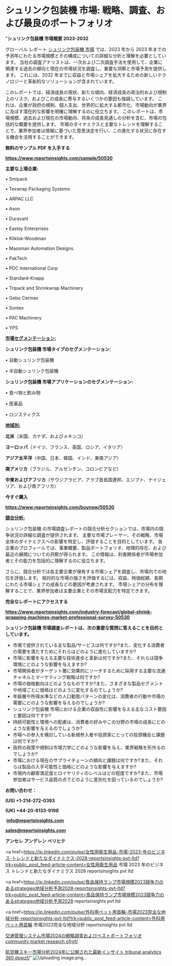# シュリンク包装機 市場: 戦略、調査、および最良のポートフォリオ

"<strong>シュリンク包装機 市場概要 2023-2032</strong>

グローバル レポート <a href=https://www.reportsinsights.com/sample/50530>シュリンク包装機 市場</a> では、2023 年から 2023 年までの予測年にわたる市場規模とその構成についての詳細な分析と理解を必要としています。 当社の調査アナリストは、一次および二次調査手法を使用して、企業に関連する過去の傾向と現在の市場状況を調査し、重要な洞察と市場予測を提供します。 これには、2032 年までに収益と市場シェアを拡大​​するための新しいテクノロジーと革新的なソリューションが含まれています。

このレポートでは、経済成長の現状、新たな傾向、経済成長の政治的および規制上のリスク、およびこの成長に寄与するいくつかの要因も強調しています。 これは、企業が政府の規制、個人支出、世界的に拡大する都市化、市場動向が業界に及ぼす潜在的な影響を明確に理解するのに役立ちます。 このレポートは、市場規模、過去および現在の市場動向、将来の成長見通しの分析を含む、市場の包括的な概要を提供します。 市場のダイナミクスと主要なトレンドを理解することで、業界参加者は情報に基づいた意思決定を行い、この進化する状況に存在する機会を活用することができます。

<strong><b>無料のサンプル PDF を入手する</b></strong>

<a href=https://www.reportsinsights.com/sample/50530><strong><u>https://www.reportsinsights.com/sample/50530</u></strong></a>

<strong>主要な上場企業:</strong>

• Smipack

• Texwrap Packaging Systems

• ARPAC LLC

• Axon

• Duravant

• Eastey Enterprises

• Kliklok-Woodman

• Massman Automation Designs

• PakTech

• PDC International Corp

• Standard-Knapp

• Tripack and Shrinkwrap Machinery

• Gebo Cermex

• Sontex

• PAC Machinery

• YPS

<strong><u>市場セグメンテーション</u></strong><strong><u>:</u></strong>

<strong>シュリンク包装機 市場タイプのセグメンテーション:</strong>

• 自動シュリンク包装機

• 半自動シュリンク包装機

<strong>シュリンク包装機 市場アプリケーションのセグメンテーション:</strong>

• 食べ物と飲み物

• 医薬品

• ロジスティクス

<strong><u>地域別</u></strong><strong><u>:</u></strong>

<strong>北米</strong>（米国、カナダ、およびメキシコ）

<strong>ヨーロッパ</strong>（ドイツ、フランス、英国、ロシア、イタリア）

<strong>アジア太平洋</strong>（中国、日本、韓国、インド、東南アジア）

<strong>南アメリカ</strong>（ブラジル、アルゼンチン、コロンビアなど）

<strong>中東およびアフリカ</strong>（サウジアラビア、アラブ首長国連邦、エジプト、ナイジェリア、および南アフリカ）

<strong>今すぐ購入</strong>

<a href=https://www.reportsinsights.com/buynow/50530><strong><u>https://www.reportsinsights.com/buynow/50530</u></strong></a>

<strong><u>競合分析:</u></strong>

シュリンク包装機 の市場調査レポートの競合分析セクションでは、市場内の競争状況の詳細な調査が提供されます。 主要な市場プレーヤー、その戦略、市場全体のダイナミクスへの影響を特定し、評価することを目的としています。 各企業のプロフィールでは、事業概要、製品ポートフォリオ、地理的存在、および最近の展開についての洞察が得られます。 この情報は、利害関係者が市場参加者とその能力を包括的に理解するのに役立ちます。

さらに、競合分析では各主要企業が保有する市場シェアを調査し、市場内での地位を評価します。 相対的な市場の強さを評価するには、収益、時価総額、長期にわたる市場シェアの成長などの要因が考慮されます。 市場シェアの分布を理解することで、業界参加者は主要企業とその市場支配力を特定できます。

<strong>完全なレポートにアクセスする</strong>

<a href=https://www.reportsinsights.com/industry-forecast/global-shrink-wrapping-machines-market-professional-survey-50530><strong><u><b>https://www.reportsinsights.com/industry-forecast/global-shrink-wrapping-machines-market-professional-survey-50530</b></u></strong></a>

<strong><b>シュリンク包装機 市場調査レポートは、次の重要な質問に答えることを目的としています。</b></strong>
<ul>
  <li>市場で提供されている主な製品/サービスは何ですか?また、変化する消費者の需要を満たすためにそれらはどのように進化していますか?</li>
  <li>市場に影響を与える主要な技術進歩と革新は何ですか?また、それらは競争環境にどのような影響を与えますか?</li>
  <li>市場関係者がターゲット層に効果的にリーチするために採用する主要な流通チャネルとマーケティング戦略は何ですか?</li>
  <li>市場の価格動向はどのようなものですか?また、さまざまな製品セグメントや地域ごとに価格はどのように変化するのでしょうか?</li>
  <li>年齢層や所得水準などの人口動態パターンの変化は、消費者の行動や市場の需要にどのような影響を与えるのでしょうか?</li>
  <li>シュリンク包装機 市場における企業の収益性に影響を与える主なコスト要因と要因は何ですか?</li>
  <li>持続可能性と環境への配慮は、消費者の好みやこの分野の市場の成長にどのような影響を与えるのでしょうか?</li>
  <li>市場への参入を検討している新規参入者や投資家にとっての投資機会と課題は何ですか?</li>
  <li>政府の政策や規制は市場力学にどのような影響を与え、業界戦略を形作るのでしょうか?</li>
  <li>市場における現在のサプライチェーンの傾向と課題は何ですか?また、それらは製品の入手可能性と価格にどのような影響を与えますか?</li>
  <li>市場内の顧客満足度とロイヤリティのレベルはどの程度ですか?また、市場参加者はサービス品質の点でどのように差別化を図っているのでしょうか?</li>
</ul>
<strong>お問い合わせ：</strong>

<strong>(US) +1-214-272-0393</strong>

<strong>(UK) +44-20-8133-9198</strong>

<strong> </strong><a href=info@reportsinsights.com><strong><u>info@reportsinsights.com</u></strong></a>

<a href=sales@reportsinsights.com><strong><u>sales@reportsinsights.com</u></strong></a>

<strong>アンセレ アンデレン ベリヒテ</strong>

<a href=https://jp.linkedin.com/pulse/女性用衛生用品-市場-2023-年のビジネス-トレンドと新たなダイナミクス-2028-reportsinsights-pvt-ltd?trk=public_post_feed-article-content>女性用衛生用品 市場 2023 年のビジネス トレンドと新たなダイナミクス 2028 reportsinsights pvt ltd</a>

<a href=https://jp.linkedin.com/pulse/食品保持ランプ市場規模2023競争力のあるstrategies地域分析予測2028-reportsinsights-pvt-ltd?trk=public_post_feed-article-content>食品保持ランプ市場規模2023競争力のあるstrategies地域分析予測2028 reportsinsights pvt ltd</a>

<a href=https://jp.linkedin.com/pulse/外科用ペット用首輪-市場2023完全な地域分析-reportsinsights-pvt-ltd?trk=public_post_feed-article-content>外科用ペット用首輪 市場2023完全な地域分析 reportsinsights pvt ltd</a>

<a href=https://www.linkedin.com/pulse/交通管理システム市場2024の戦略調査およびベストポートフォリオ-community-market-research-o1rgf/>交通管理システム市場2024の戦略調査およびベストポートフォリオ community market research o1rgf/</a>

<a href=https://www.linkedin.com/pulse/航空機スキー市場分析2024年に公開された最新インサイト-tribunal-analytics-360-dpwzf/>航空機スキー市場分析2024年に公開された最新インサイト tribunal analytics 360 dpwzf/</a>"
![Uploading image.png…]()
